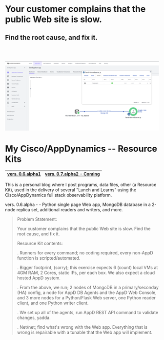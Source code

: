
<h1>Your customer complains that the public Web site is slow.</h1>
<h2>Find the root cause, and fix it.</h2>

<br />
<br />

![image](https://github.com/farrell0/My_AppD_ResourceKits/blob/main/images/14_AppDConsole.png)

My Cisco/AppDynamics -- Resource Kits
===================

| **[vers. 0.6.alpha1](https://github.com/farrell0/My_AppD_ResourceKits/tree/main/v.0.6)**| **[vers. 0.7.alpha2 - Coming](https://github.com/farrell0/My_AppD_ResourceKits/blob/master/v.0.7/README.md)**|
|-------------------------|--------------------------|

This is a personal blog where I post programs, data files, other (a Resource Kit), used in the delivery of several "Lunch and Learns" using the Cisco/AppDynamics full stack observability platform. 

vers. 0.6.alpha - -  Python single page Web app, MongoDB database in a 2-node replica set, additional readers and writers, and more.


>Problem Statement:
>
>Your customer complains that the public Web site is slow. Find the root cause, and fix it.
>
>
>Resource Kit contents:
>
>.  Runners for every command; no coding required, every non-AppD function is scripted/automated.
>
>.  Bigger footprint, (sorry); this exercise expects 6 (count) local VMs at 4GM RAM, 2 Cores, static IPs, per each box. We also expect a cloud hosted AppD system.
>
>.  From the above, we run; 2 nodes of MongoDB in a primary/seconday (HA) config, a node for AppD DB Agents and the AppD Web Console, and 3 more nodes for a Python/Flask Web server, one Python reader client, and one Python writer client.
>
>.  We set up all of the agents, run AppD REST API command to validate changes, yadda.
>
>.  Net/net; find what's wrong with the Web app. Everything that is wrong is repairable with a tunable that the Web app will implement.
>


